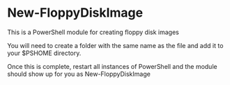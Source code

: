# New-FloppyDiskImage
This is a PowerShell module for creating floppy disk images

You will need to create a folder with the same name as the file and add it to your $PSHOME directory.

Once this is complete, restart all instances of PowerShell and the module should show up for you as New-FloppyDiskImage
